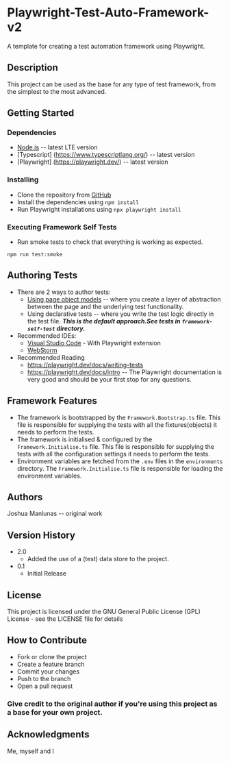 # Playwright-Test-Auto-Framework-v2

A template for creating a test automation framework using Playwright.

## Description

This project can be used as the base for any type of test framework, from the simplest to the most advanced.

## Getting Started

### Dependencies

* [Node.js](https://nodejs.org/en/) -- latest LTE version
* [Typescript] (https://www.typescriptlang.org/) -- latest version
* [Playwright] (https://playwright.dev/) -- latest version

### Installing

* Clone the repository from [GitHub](https://github.com/joshuaManlunas/playwright-test-auto-v2.git)
* Install the dependencies using `npm install`
* Run Playwright installations using `npx playwright install`

### Executing Framework Self Tests

* Run smoke tests to check that everything is working as expected.
```
npm run test:smoke
```

## Authoring Tests
* There are 2 ways to author tests:
  * [Using page object models](https://playwright.dev/docs/pom) -- where you create a layer of abstraction between the page and the underlying test functionality.
  * Using declarative tests -- where you write the test logic directly in the test file. ___This is the default approach.See tests in `framework-self-test` directory.___
* Recommended IDEs:
  * [Visual Studio Code](https://code.visualstudio.com/) - With Playwright extension
  * [WebStorm](https://www.jetbrains.com/webstorm/)
* Recommended Reading
  * https://playwright.dev/docs/writing-tests 
  * https://playwright.dev/docs/intro -- The Playwright documentation is very good and should be your first stop for any questions.


## Framework Features
* The framework is bootstrapped by the `Framework.Bootstrap.ts` file. This file is responsible for supplying the tests with all the fixtures(objects) it needs to perform the tests.
* The framework is initialised & configured by the `Framework.Initialise.ts` file. This file is responsible for supplying the tests with all the configuration settings it needs to perform the tests.
* Environment variables are fetched from the `.env` files in the `environments` directory. The `Framework.Initialise.ts` file is responsible for loading the environment variables.

## Authors
Joshua Manlunas -- original work  

## Version History

* 2.0
    * Added the use of a (test) data store to the project.
* 0.1
    * Initial Release

## License

This project is licensed under the GNU General Public License (GPL) License - see the LICENSE file for details

## How to Contribute
* Fork or clone the project
* Create a feature branch
* Commit your changes
* Push to the branch
* Open a pull request

### Give credit to the original author if you're using this project as a base for your own project.

## Acknowledgments

Me, myself and I